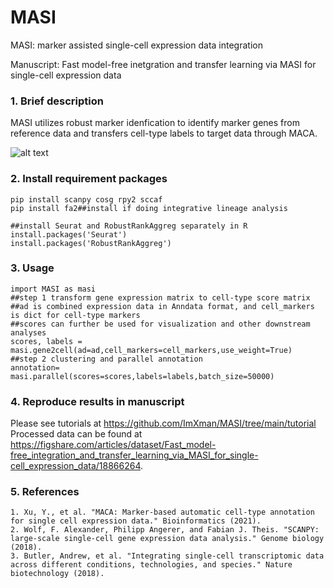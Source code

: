 # MASI

MASI: marker assisted single-cell expression data integration

Manuscript: Fast model-free inetgration and transfer learning via MASI for single-cell expression data

### 1. Brief description
MASI utilizes robust marker idenfication to identify marker genes from reference data and transfers cell-type labels to target data through MACA.

![alt text](https://github.com/ImXman/MASI/blob/main/MASI/Figure%201.jpg?raw=true)

### 2. Install requirement packages
    pip install scanpy cosg rpy2 sccaf
    pip install fa2##install if doing integrative lineage analysis
    
    ##install Seurat and RobustRankAggreg separately in R
    install.packages('Seurat')
    install.packages('RobustRankAggreg')
    
### 3. Usage
    import MASI as masi
    ##step 1 transform gene expression matrix to cell-type score matrix
    ##ad is combined expression data in Anndata format, and cell_markers is dict for cell-type markers 
    ##scores can further be used for visualization and other downstream analyses
    scores, labels = masi.gene2cell(ad=ad,cell_markers=cell_markers,use_weight=True)
    ##step 2 clustering and parallel annotation
    annotation= masi.parallel(scores=scores,labels=labels,batch_size=50000)

### 4. Reproduce results in manuscript
Please see tutorials at https://github.com/ImXman/MASI/tree/main/tutorial
Processed data can be found at https://figshare.com/articles/dataset/Fast_model-free_integration_and_transfer_learning_via_MASI_for_single-cell_expression_data/18866264.
    

### 5. References
    1. Xu, Y., et al. "MACA: Marker-based automatic cell-type annotation for single cell expression data." Bioinformatics (2021).
    2. Wolf, F. Alexander, Philipp Angerer, and Fabian J. Theis. "SCANPY: large-scale single-cell gene expression data analysis." Genome biology (2018).
    3. Butler, Andrew, et al. "Integrating single-cell transcriptomic data across different conditions, technologies, and species." Nature biotechnology (2018).
